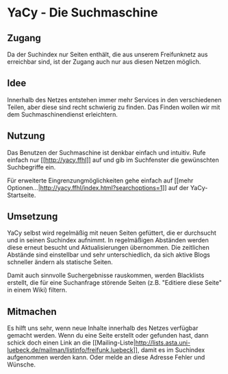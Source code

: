 # YaCy - Die Suchmaschine

## Zugang
Da der Suchindex nur Seiten enthält, die aus unserem Freifunknetz aus erreichbar sind, ist der Zugang auch nur aus diesen Netzen möglich.

## Idee
Innerhalb des Netzes entstehen immer mehr Services in den verschiedenen Teilen, aber diese sind recht schwierig zu finden. Das Finden wollen wir mit dem Suchmaschinendienst erleichtern.

## Nutzung
Das Benutzen der Suchmaschine ist denkbar einfach und intuitiv. Rufe einfach nur [[http://yacy.ffhl]] auf und gib im Suchfenster die gewünschten Suchbegriffe ein.

Für erweiterte Eingrenzungmöglichkeiten gehe einfach auf [[mehr Optionen...|http://yacy.ffhl/index.html?searchoptions=1]] auf der YaCy-Startseite.

## Umsetzung
YaCy selbst wird regelmäßig mit neuen Seiten gefüttert, die er durchsucht und in seinen Suchindex aufnimmt. In regelmäßigen Abständen werden diese erneut besucht und Aktualisierungen übernommen. Die zeitlichen Abstände sind einstellbar und sehr unterschiedlich, da sich aktive Blogs schneller ändern als statische Seiten.

Damit auch sinnvolle Suchergebnisse rauskommen, werden Blacklists erstellt, die für eine Suchanfrage störende Seiten (z.B. "Editiere diese Seite" in einem Wiki) filtern.

## Mitmachen
Es hilft uns sehr, wenn neue Inhalte innerhalb des Netzes verfügbar gemacht werden. Wenn du eine Seite erstellt oder gefunden hast, dann schick doch einen Link an die [[Mailing-Liste|http://lists.asta.uni-luebeck.de/mailman/listinfo/freifunk.luebeck]], damit es im Suchindex aufgenommen werden kann. Oder melde an diese Adresse Fehler und Wünsche.